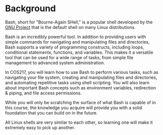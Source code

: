 # Background

Bash, short for "Bourne-Again SHell," is a popular shell developed by the [GNU Project](https://en.wikipedia.org/wiki/GNU\_Project) that is the default shell on many Linux distributions.&#x20;

Bash is an incredibly powerful tool. In addition to providing users with simple commands for navigating and manipulating files and directories, Bash supports a variety of programming constructs, including loops, conditional statements, functions, and variables. This makes it a versatile tool that can be used for a wide range of tasks, from simple file management to advanced system administration.&#x20;

In COS217, you will learn how to use Bash to perform various tasks, such as navigating your file system, creating and manipulating files and directories, and automating repetitive tasks using shell scripting. You will also learn about important Bash concepts such as environment variables, redirection & piping, and file access permissions.&#x20;

While you will only be scratching the surface of what Bash is capable of in this course, the knowledge you acquire will provide you with a solid foundation that you can build on in the future.

All Linux shells are very similar to each other, so learning one will make it extremely easy to pick up another.
